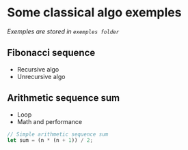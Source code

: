 # Some classical algo exemples

_Exemples are stored in ```exemples folder```_

## Fibonacci sequence
- Recursive algo
- Unrecursive algo


## Arithmetic sequence sum
- Loop
- Math and performance

```js
// Simple arithmetic sequence sum
let sum = (n * (n + 1)) / 2;
```
